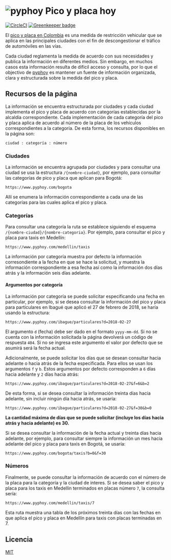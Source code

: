 # ![pyphoy](https://www.pyphoy.com/imgs/pyphoy.svg) Pico y placa hoy

[![CircleCI](https://circleci.com/gh/picoyplaca/pyphoy.svg?style=svg)](https://circleci.com/gh/picoyplaca/pyphoy) [![Greenkeeper badge](https://badges.greenkeeper.io/picoyplaca/pyphoy.svg)](https://greenkeeper.io/)

El [pico y placa en Colombia](https://www.pyphoy.com) es una medida de restricción vehicular que se
aplica en las principales ciudades con el fin de descongestionar el tráfico
de automóviles en las vías.

Cada ciudad reglamenta la medida de acuerdo con sus necesidades y publica la
información en diferentes medios. Sin embargo, en muchos casos esta información
resulta de dificil acceso y consulta, por lo que el objectivo de [pyphoy](https://www.pyphoy.com) es mantener un fuente de información organizada, clara y estructurada sobre la medida del pico y placa.

## Recursos de la página

La información se encuentra estructurada por ciudades y cada ciudad implementa el pico y placa de acuerdo con categorías establecidas por la alcaldía correspondiente. Cada implementación de cada categoría del pico y placa aplica de acuerdo al número de la placa de los vehículos correspondientes a la categoría. De esta forma, los recursos disponibles en la página son:

    ciudad : categoría : número

### Ciudades

La información se encuentra agrupada por ciudades y para consultar una ciudad se usa la estructura `/{nombre-ciudad}`, por ejemplo, para consultar las categorías de pico y placa que aplican para Bogotá:

    https://www.pyphoy.com/bogota

Allí se enumera la información correspondiente a cada una de las categorías para las cuales aplica el pico y placa.

### Categorías

Para consultar una categoría la ruta se establece siguiendo el esquema `/{nombre-ciudad}/{nombre-categoria}`. Por ejemplo, para consultar el pico y placa para taxis en Medellín:

    https://www.pyphoy.com/medellin/taxis

La información por categoría muestra por defecto la información corresondiente a la fecha en que se hace la solicitud, y muestra la información correspondiente a esa fecha así como la información dos días atrás y la información seis días adelante.

#### Argumentos por categoría

La información por categoría se puede solicitar especificando una fecha en particular, por ejemplo, si se desea consultar la información del pico y placa para particulares en Ibagué que aplicó el 27 de febrero de 2018, se haría usando la estructura:

    https://www.pyphoy.com/ibague/particulares?d=2018-02-27

El argumento `d` (fecha) debe ser dado en el formato `yyyy-mm-dd`. Si no se cuenta con la información solicitada la página devolverá un código de respuesta `404`. Si no se ingresa este argumento el valor por defecto que se asumirá será la fecha actual.

Adicionalmente, se puede solicitar los días que se desean consultar hacia adelante o hacia atrás de la fecha especificada. Para ellos se usan los argumentos `f` y `b`. Estos argumentos por defecto corresponden a `6` días hacia adelante y `2` días hacia atrás:

    https://www.pyphoy.com/ibague/particulares?d=2018-02-27&f=6&b=2

De esta forma, si se desea consultar la información treinta días hacia adelante, sin incluir ningún día hacia atrás, se usaría:

    https://www.pyphoy.com/ibague/particulares?d=2018-02-27&f=30&b=0

**La cantidad máxima de días que se puede solicitar (incluye los días hacia atrás y hacia adelante) es 30.**

Si se desea consultar la información de la fecha actual y treinta días hacia adelante, por ejemplo, para consultar siempre la información un mes hacia adelante del pico y placa para taxis en Bogotá, se usaría:

    https://www.pyphoy.com/bogota/taxis?b=0&f=30

### Números

Finalmente, se puede consultar la información de acuerdo con el número de la placa para la categoría y la ciudad de interes. Si se desea saber el pico y placa para los taxis en Medellín terminados en placas número `7`, la consulta sería:

    https://www.pyphoy.com/medellin/taxis/7

Esta ruta muestra una tabla de los próximos treinta días con las fechas en que aplica el pico y placa en Medellín para taxis con placas terminadas en 7.

## Licencia

[MIT](LICENSE)
